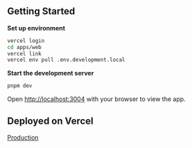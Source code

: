 ## Getting Started

**Set up environment**

```bash
vercel login
cd apps/web
vercel link
vercel env pull .env.development.local
```

**Start the development server**

```bash
pnpm dev
```

Open [http://localhost:3004](http://localhost:3004) with your browser to view the app.


## Deployed on Vercel

[Production](https://ericnowels.me/)